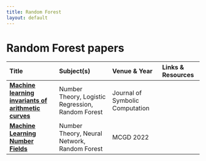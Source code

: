 ```yaml
---
title: Random Forest
layout: default
---
```


# Random Forest papers

| Title | Subject(s) | Venue & Year | Links & Resources |
| :--- | :--- | :--- | :--- |
| **[Machine learning invariants of arithmetic curves](https://www.sciencedirect.com/science/article/pii/S0747717122000839)** | Number Theory, Logistic Regression, Random Forest | Journal of Symbolic Computation |  |
| **[Machine Learning Number Fields](https://link.intlpress.com/JDetail/1806620813564551169)** | Number Theory, Neural Network, Random Forest | MCGD 2022 |  |